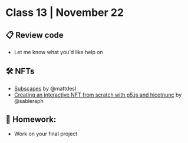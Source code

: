 # Class 13 | November 22

## 📋 Review code

* Let me know what you'd like help on

## 🛠️ NFTs

* [Subscapes](https://mattdesl.substack.com/p/subscapes-part-1-preface) by @mattdesl
* [Creating an interactive NFT from scratch with p5.js and hicetnunc](https://www.twitch.tv/videos/1120091673) by @sableraph

## 📝 Homework:

* Work on your final project
